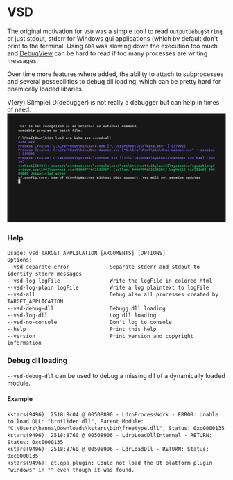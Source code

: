 # VSD
The original motivation for `VSD` was a simple tooll to read `OutputDebugString` or just stdout, stderr for Windows gui applications (which by default don't print to the terminal.
Using `GDB` was slowing down the execution too much and [DebugView](https://learn.microsoft.com/en-us/sysinternals/downloads/debugview) can be hard to read if too many processes are writing messages.

Over time more features where added, the ability to attach to subprocesses and several possebilities to debug dll loading, which can be pretty hard for dnamically loaded libaries.

V(ery) S(imple) D(debugger) is not really a debugger but can help in times of need.
![vhs recording of vsd.gif](doc/vsd.gif)

### Help

```
Usage: vsd TARGET_APPLICATION [ARGUMENTS] [OPTIONS]
Options:
--vsd-separate-error             Separate stderr and stdout to identify stderr messages
--vsd-log logFile                Write the logFile in colored html
--vsd-log-plain logFile          Write a log plaintext to logFile
--vsd-all                        Debug also all processes created by TARGET_APPLICATION
--vsd-debug-dll                  Debugg dll loading
--vsd-log-dll                    Log dll loading
--vsd-no-console                 Don't log to console
--help                           Print this help
--version                        Print version and copyright information
```

### Debug dll loading
`--vsd-debug-dll` can be used to debug a missing dll of a dynamically loaded module.

#### Example 
```
kstars(9496): 2518:8c04 @ 00508890 - LdrpProcessWork - ERROR: Unable to load DLL: "brotlidec.dll", Parent Module: "C:\Users\hanna\Downloads\kstars\bin\freetype.dll", Status: 0xc0000135
kstars(9496): 2518:8760 @ 00508906 - LdrpLoadDllInternal - RETURN: Status: 0xc0000135
kstars(9496): 2518:8760 @ 00508906 - LdrLoadDll - RETURN: Status: 0xc0000135
kstars(9496): qt.qpa.plugin: Could not load the Qt platform plugin "windows" in "" even though it was found.
